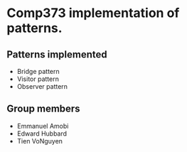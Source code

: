 # Comp373 implementation of patterns.
## Patterns implemented
- Bridge pattern
- Visitor pattern
- Observer pattern
## Group members
- Emmanuel Amobi
- Edward Hubbard
- Tien VoNguyen
